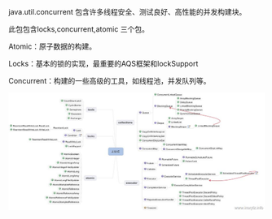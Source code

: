 java.util.concurrent 包含许多线程安全、测试良好、高性能的并发构建块。

此包包含locks,concurrent,atomic 三个包。

Atomic：原子数据的构建。

Locks：基本的锁的实现，最重要的AQS框架和lockSupport

Concurrent：构建的一些高级的工具，如线程池，并发队列等。



![ab5f8dea4c1ff2dccdf600af32def2a6.png](image/ab5f8dea4c1ff2dccdf600af32def2a6.png)

